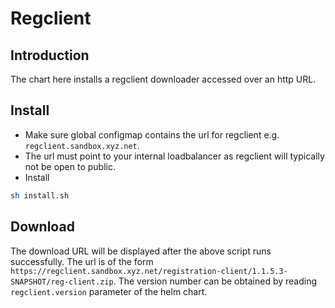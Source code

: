 # Regclient 

## Introduction
The chart here installs a regclient downloader accessed over an http URL. 

## Install
* Make sure global configmap contains the url for regclient e.g. `regclient.sandbox.xyz.net`.
* The url must point to your internal loadbalancer as regclient will typically not be open to public.
* Install
```sh
sh install.sh
```
## Download
The download URL will be displayed after the above script runs successfully. The url is of the form
`https://regclient.sandbox.xyz.net/registration-client/1.1.5.3-SNAPSHOT/reg-client.zip`.  The version number can be obtained by reading `regclient.version` parameter of the helm chart.
